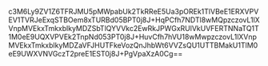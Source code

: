 c3M6Ly9ZV1Z6TFRJMU5pMWpabUk2TkRReE5Ua3pOREk1TlVBeE1ERXVPVEV1TVRJeExqSTBOem8xTURBd05BPT0j8J+HqPCfh7NDTl8wMQpzczovL1lXVnpMVEkxTmkxblkyMDZSbTlQYVVkc2EwRkJPWGxRUlVkUVFERTNNaTQ1T1M0eE9UQXVPVEk2TnpNd053PT0j8J+HuvCfh7hVU18wMwpzczovL1lXVnpMVEkxTmkxblkyMDZaVFJHUTFkeVozQnJhbWt6VVZsQU1UTTBMakU1TlM0eE9UWXVNVGczT2preE1EST0j8J+PgVpaXzA0Cg==